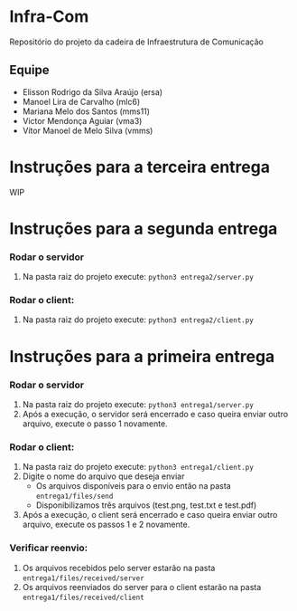 # Infra-Com

Repositório do projeto da cadeira de Infraestrutura de Comunicação

## Equipe

- Elisson Rodrigo da Silva Araújo (ersa)
- Manoel Lira de Carvalho (mlc6)
- Mariana Melo dos Santos (mms11)
- Victor Mendonça Aguiar (vma3)
- Vítor Manoel de Melo Silva (vmms)

# Instruções para a terceira entrega

WIP

# Instruções para a segunda entrega

### Rodar o servidor
1. Na pasta raiz do projeto execute: ```python3 entrega2/server.py```

### Rodar o client:
1. Na pasta raiz do projeto execute: ```python3 entrega2/client.py```

# Instruções para a primeira entrega

### Rodar o servidor
1. Na pasta raiz do projeto execute: ```python3 entrega1/server.py```
2. Após a execução, o servidor será encerrado e caso queira enviar outro arquivo, execute o passo 1 novamente.

### Rodar o client:
1. Na pasta raiz do projeto execute: ```python3 entrega1/client.py```
2. Digite o nome do arquivo que deseja enviar
    - Os arquivos disponíveis para o envio então na pasta ```entrega1/files/send```
    - Disponibilizamos três arquivos (test.png, test.txt e test.pdf)
3. Após a execução, o client será encerrado e caso queira enviar outro arquivo, execute os passos 1 e 2 novamente.

### Verificar reenvio:
1. Os arquivos recebidos pelo server estarão na pasta ```entrega1/files/received/server```
2. Os arquivos reenviados do server para o client estarão na pasta ```entrega1/files/received/client```
